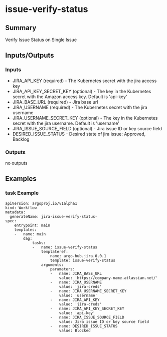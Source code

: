 # issue-verify-status

## Summary
Verify Issue Status on Single Issue

## Inputs/Outputs

### Inputs
* JIRA_API_KEY (required) - The Kubernetes secret with the jira access key
* JIRA_API_KEY_SECRET_KEY (optional) - The key in the Kubernetes secret with the Amazon access key. Default is 'api-key'
* JIRA_BASE_URL (required) - Jira base url
* JIRA_USERNAME (required) - The Kubernetes secret with the jira username
* JIRA_USERNAME_SECRET_KEY (optional) - The key in the Kubernetes secret with the jira username. Default is 'username'
* JIRA_ISSUE_SOURCE_FIELD (optional) - Jira issue ID or key source field
* DESIRED_ISSUE_STATUS - Desired state of jira issue: Approved, Backlog

### Outputs
no outputs

## Examples

### task Example
```
apiVersion: argoproj.io/v1alpha1
kind: Workflow
metadata:
  generateName: jira-issue-verify-status-
spec:
    entrypoint: main
    templates:
    -   name: main
        dag:
            tasks:
            -   name: issue-verify-status
                templateref:
                    name: argo-hub.jira.0.0.1
                    template: issue-verify-status
                arguments:
                    parameters:
                    -   name: JIRA_BASE_URL
                        value: 'https://company-name.atlassian.net/'
                    -   name: JIRA_USERNAME
                        value: 'jira-creds'
                    -   name: JIRA_USERNAME_SECRET_KEY
                        value: 'username'
                    -   name: JIRA_API_KEY
                        value: 'jira-creds'
                    -   name: JIRA_API_KEY_SECRET_KEY
                        value: 'api-key'
                    -   name: JIRA_ISSUE_SOURCE_FIELD
                        value: Jira issue ID or key source field
                    -   name: DESIRED_ISSUE_STATUS
                        value: Blocked
```
